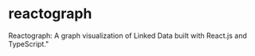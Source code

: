 # reactograph
Reactograph: A graph visualization of Linked Data built with React.js and TypeScript."
